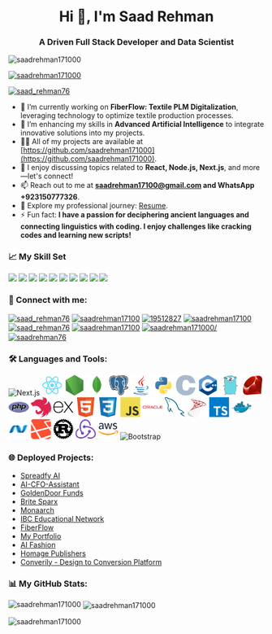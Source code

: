 <h1 align="center">Hi 👋, I'm Saad Rehman</h1>
<h3 align="center">A Driven Full Stack Developer and Data Scientist</h3>

<p align="left"> <img src="https://komarev.com/ghpvc/?username=saadrehman171000&label=Profile%20views&color=0e75b6&style=flat" alt="saadrehman171000" /> </p>

<p align="left"> 
    <a href="https://github.com/ryo-ma/github-profile-trophy">
        <img src="https://github-profile-trophy.vercel.app/?username=saadrehman171000&rank=SECRET,SSS,SS,S,A,B,C,D,E,F,G,H,I,J,K,L,M,N,O,P&theme=juicyfresh" alt="saadrehman171000" />
    </a> 
</p>

<p align="left"> <a href="https://twitter.com/saad_rehman76" target="blank"><img src="https://img.shields.io/twitter/follow/saad_rehman76?logo=twitter&style=for-the-badge" alt="saad_rehman76" /></a> </p>

- 🔭 I’m currently working on **FiberFlow: Textile PLM Digitalization**, leveraging technology to optimize textile production processes.
- 🌱 I’m enhancing my skills in **Advanced Artificial Intelligence** to integrate innovative solutions into my projects.
- 👨‍💻 All of my projects are available at [https://github.com/saadrehman171000](https://github.com/saadrehman171000).
- 💬 I enjoy discussing topics related to **React, Node.js, Next.js**, and more—let's connect!
- 📫 Reach out to me at **saadrehman17100@gmail.com and WhatsApp +923150777326**.
- 📄 Explore my professional journey: [Resume](https://drive.google.com/file/d/1iZNNQpyGpEhCPfUzbD6FxSpzdBQKV8yb/view?usp=drive_link).
- ⚡ Fun fact: **I have a passion for deciphering ancient languages and connecting linguistics with coding. I enjoy challenges like cracking codes and learning new scripts!**

<h3 align="left">📈 My Skill Set</h3>
<p align="left">
    <img src="https://img.shields.io/badge/HTML5-E34F26?style=flat&logo=html5&logoColor=white" />
    <img src="https://img.shields.io/badge/CSS3-1572B6?style=flat&logo=css3&logoColor=white" />
    <img src="https://img.shields.io/badge/JavaScript-F7DF1E?style=flat&logo=javascript&logoColor=black" />
    <img src="https://img.shields.io/badge/React-61DAFB?style=flat&logo=react&logoColor=black" />
    <img src="https://img.shields.io/badge/Node.js-339933?style=flat&logo=nodedotjs&logoColor=white" />
    <img src="https://img.shields.io/badge/Express.js-404D59?style=flat&logo=express&logoColor=white" />
    <img src="https://img.shields.io/badge/MongoDB-47A248?style=flat&logo=mongodb&logoColor=white" />
    <img src="https://img.shields.io/badge/PostgreSQL-4169E1?style=flat&logo=postgresql&logoColor=white" />
    <img src="https://img.shields.io/badge/Python-3776AB?style=flat&logo=python&logoColor=white" />
    <img src="https://img.shields.io/badge/Java-007396?style=flat&logo=java&logoColor=white" />
</p>

<h3 align="left">🔗 Connect with me:</h3>
<p align="left">
<a href="https://twitter.com/saad_rehman76" target="blank"><img align="center" src="https://raw.githubusercontent.com/rahuldkjain/github-profile-readme-generator/master/src/images/icons/Social/twitter.svg" alt="saad_rehman76" height="30" width="40" /></a>
<a href="https://linkedin.com/in/saadrehman17100" target="blank"><img align="center" src="https://raw.githubusercontent.com/rahuldkjain/github-profile-readme-generator/master/src/images/icons/Social/linked-in-alt.svg" alt="saadrehman17100" height="30" width="40" /></a>
<a href="https://stackoverflow.com/users/19512827" target="blank"><img align="center" src="https://raw.githubusercontent.com/rahuldkjain/github-profile-readme-generator/master/src/images/icons/Social/stack-overflow.svg" alt="19512827" height="30" width="40" /></a>
<a href="https://fb.com/saadrehman17100" target="blank"><img align="center" src="https://raw.githubusercontent.com/rahuldkjain/github-profile-readme-generator/master/src/images/icons/Social/facebook.svg" alt="saadrehman17100" height="30" width="40" /></a>
<a href="https://instagram.com/saad_rehman76" target="blank"><img align="center" src="https://raw.githubusercontent.com/rahuldkjain/github-profile-readme-generator/master/src/images/icons/Social/instagram.svg" alt="saad_rehman76" height="30" width="40" /></a>
<a href="https://www.hackerrank.com/saadrehman17100" target="blank"><img align="center" src="https://raw.githubusercontent.com/rahuldkjain/github-profile-readme-generator/master/src/images/icons/Social/hackerrank.svg" alt="saadrehman17100" height="30" width="40" /></a>
<a href="https://www.leetcode.com/saadrehman171000/" target="blank"><img align="center" src="https://raw.githubusercontent.com/rahuldkjain/github-profile-readme-generator/master/src/images/icons/Social/leet-code.svg" alt="saadrehman171000/" height="30" width="40" /></a>
<a href="https://discord.gg/saadrehman76" target="blank"><img align="center" src="https://raw.githubusercontent.com/rahuldkjain/github-profile-readme-generator/master/src/images/icons/Social/discord.svg" alt="saadrehman76" height="30" width="40" /></a>
</p>

<h3 align="left">🛠 Languages and Tools:</h3>
<p align="left">
    <img src="https://cdn.worldvectorlogo.com/logos/nextjs-1.svg" alt="Next.js" width="40" height="40"/>
    <img src="https://raw.githubusercontent.com/devicons/devicon/master/icons/react/react-original.svg" alt="React" width="40" height="40"/>
    <img src="https://raw.githubusercontent.com/devicons/devicon/master/icons/nodejs/nodejs-original.svg" alt="Node.js" width="40" height="40"/>
    <img src="https://raw.githubusercontent.com/devicons/devicon/master/icons/mongodb/mongodb-original.svg" alt="MongoDB" width="40" height="40"/>
    <img src="https://raw.githubusercontent.com/devicons/devicon/master/icons/postgresql/postgresql-original.svg" alt="PostgreSQL" width="40" height="40"/>
    <img src="https://raw.githubusercontent.com/devicons/devicon/master/icons/java/java-original.svg" alt="Java" width="40" height="40"/>
    <img src="https://raw.githubusercontent.com/devicons/devicon/master/icons/python/python-original.svg" alt="Python" width="40" height="40"/>
    <img src="https://raw.githubusercontent.com/devicons/devicon/master/icons/c/c-original.svg" alt="C" width="40" height="40"/>
    <img src="https://raw.githubusercontent.com/devicons/devicon/master/icons/cplusplus/cplusplus-original.svg" alt="C++" width="40" height="40"/>
    <img src="https://raw.githubusercontent.com/devicons/devicon/master/icons/go/go-original.svg" alt="Go" width="40" height="40"/>
    <img src="https://raw.githubusercontent.com/devicons/devicon/master/icons/ruby/ruby-original.svg" alt="Ruby" width="40" height="40"/>
    <img src="https://raw.githubusercontent.com/devicons/devicon/master/icons/php/php-original.svg" alt="PHP" width="40" height="40"/>
    <img src="https://raw.githubusercontent.com/devicons/devicon/master/icons/nestjs/nestjs-original.svg" alt="NestJS" width="40" height="40"/>
    <img src="https://raw.githubusercontent.com/devicons/devicon/master/icons/express/express-original.svg" alt="Express" width="40" height="40"/>
    <img src="https://raw.githubusercontent.com/devicons/devicon/master/icons/html5/html5-original.svg" alt="HTML" width="40" height="40"/>
    <img src="https://raw.githubusercontent.com/devicons/devicon/master/icons/css3/css3-original.svg" alt="CSS" width="40" height="40"/>
    <img src="https://raw.githubusercontent.com/devicons/devicon/master/icons/javascript/javascript-original.svg" alt="JavaScript" width="40" height="40"/>
    <img src="https://raw.githubusercontent.com/devicons/devicon/master/icons/oracle/oracle-original.svg" alt="Oracle" width="40" height="40"/>
    <img src="https://raw.githubusercontent.com/devicons/devicon/master/icons/mysql/mysql-original.svg" alt="MySQL" width="40" height="40"/>
    <img src="https://raw.githubusercontent.com/devicons/devicon/master/icons/microsoftsqlserver/microsoftsqlserver-original.svg" alt="SQL Server" width="40" height="40"/>
    <img src="https://raw.githubusercontent.com/devicons/devicon/master/icons/typescript/typescript-original.svg" alt="TypeScript" width="40" height="40"/>
    <img src="https://raw.githubusercontent.com/devicons/devicon/master/icons/docker/docker-original.svg" alt="Docker" width="40" height="40"/>
    <img src="https://raw.githubusercontent.com/devicons/devicon/master/icons/dot-net/dot-net-original.svg" alt=".NET" width="40" height="40"/>
    <img src="https://raw.githubusercontent.com/devicons/devicon/master/icons/laravel/laravel-plain.svg" alt="Laravel" width="40" height="40"/>
    <img src="https://raw.githubusercontent.com/devicons/devicon/master/icons/rust/rust-original.svg" alt="Rust" width="40" height="40"/>
    <img src="https://raw.githubusercontent.com/devicons/devicon/master/icons/redux/redux-original.svg" alt="Redux" width="40" height="40"/>
    <img src="https://raw.githubusercontent.com/devicons/devicon/master/icons/amazonwebservices/amazonwebservices-original.svg" alt="AWS" width="40" height="40"/>
    <img src="https://raw.githubusercontent.com/twisty/awesome-bootstrap-icon/master/icons/bootstrap.svg" alt="Bootstrap" width="40" height="40"/>
</p>

<h3 align="left">🌐 Deployed Projects:</h3>
<ul>
    <li><a href="https://spreadfy.ai/" target="_blank">Spreadfy AI</a></li>
    <li><a href="https://ai-cfo-assistant.vercel.app/" target="_blank">AI-CFO-Assistant</a></li>
    <li><a href="https://www.goldendoorfund.org/" target="_blank">GoldenDoor Funds</a></li>
    <li><a href="https://brite-sparx-electric.vercel.app/" target="_blank">Brite Sparx</a></li>
    <li><a href="https://monaarch.org" target="_blank">Monaarch</a></li>
    <li><a href="www.ibcedu.com" target="_blank">IBC Educational Network</a></li>
    <li><a href="https://fiberflow.vercel.app/" target="_blank">FiberFlow</a></li>
    <li><a href="https://saad-rehman.vercel.app" target="_blank">My Portfolio</a></li>
    <li><a href="https://ai-fashion-platform.vercel.app/" target="_blank">AI Fashion</a></li>
    <li><a href="https://www.homagepublishers.com/" target="_blank">Homage Publishers</a></li>
    <li><a href="https://converily.vercel.app/" target="_blank">Converily - Design to Conversion Platform</a></li>
</ul>

<h3 align="left">📊 My GitHub Stats:</h3>
<p><img align="left" src="https://github-readme-stats.vercel.app/api/top-langs?username=saadrehman171000&show_icons=true&locale=en&layout=compact" alt="saadrehman171000" /></p>

<p>&nbsp;<img align="center" src="https://github-readme-stats.vercel.app/api?username=saadrehman171000&show_icons=true&locale=en" alt="saadrehman171000" /></p>

<p><img align="center" src="https://github-readme-streak-stats.herokuapp.com/?user=saadrehman171000&" alt="saadrehman171000" /></p>
